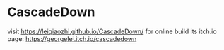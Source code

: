 # CascadeDown
visit https://leiqiaozhi.github.io/CascadeDown/ for online build
its itch.io page: https://georgelei.itch.io/cascadedown
